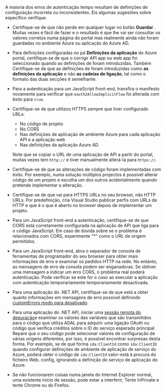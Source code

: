 A maioria dos erros de autenticação tempo resultam de definições de configuração incorreta ou inconsistentes. Eis algumas sugestões sobre específico verifique.

* Certifique-se de que não perde em qualquer lugar no botão **Guardar** . Muitas vezes é fácil de fazer e o resultado é que lhe vai ser consultar os valores corretos numa página do portal mas realmente ainda não foram guardadas no ambiente Azure ou aplicação do Azure AD.
* Para definições configuradas no pá **Definições da aplicação** do Azure portal, certifique-se de que o corrigir API app ou web app foi seleccionado quando as definições de foram introduzidas.  Também Certifique-se de que as definições de foram introduzidas como **as definições da aplicação** e não **as cadeias de ligação**, tal como o formato das duas secções é semelhante.
* Para a autenticação para um JavaScript front-end, transfira o manifesto novamente para verificar que `oauth2AllowImplicitFlow` foi alterada com êxito para `true`.
* Certifique-se de que utilizou HTTPS sempre que tiver configurado URLs:

    * No código de projeto
    * No CORS
    * Nas definições de aplicação de ambiente Azure para cada aplicação API e a aplicação web
    * Nas definições da aplicação Azure AD.
    
    Note que se copiar o URL de uma aplicação de API a partir do portal, muitas vezes tem `http://` e tiver manualmente alterá-la para `https://`.

* Certifique-se de que as alterações de código foram implementadas com êxito. Por exemplo, numa solução múltiplos projectos é possível alterar código de um projeto e escolha um dos outros acidentalmente quando pretende implementar a alteração.
* Certifique-se de que vai para HTTPS URLs no seu browser, não HTTP URLs. Por predefinição, cria Visual Studio publicar perfis com URLs de HTTP e que é o que é aberto no browser depois de implementar um projeto.
* Para um JavaScript front-end a autenticação, certifique-se de que CORS está corretamente configurada na aplicação de API que liga para o código JavaScript. Em caso de dúvida sobre se o problema é relacionados com CORS, experimente "*" como o URL de origem permitidos. 
* Para um JavaScript front-end, abra o separador de consola de ferramentas de programador do seu browser para obter mais informações de erro e examinar os pedidos HTTP na rede. No entanto, as mensagens de erro da consola podem ser enganadoras. Se obtiver uma mensagem a indicar um erro CORS, o problema real poderá autenticação. Pode verificar se este for o caso ao executar a aplicação com autenticação temporariamente temporariamente desactivada.
* Para uma aplicação do .NET API, certifique-se de que está a obter quanto informações em mensagens de erro possível definindo [customErrors modo para desativado](../app-service-web/web-sites-dotnet-troubleshoot-visual-studio.md#remoteview).
* Para uma aplicação do .NET API, iniciar uma [sessão remota do depuração](../app-service-web/web-sites-dotnet-troubleshoot-visual-studio.md#remotedebug)e examinar os valores das variáveis que são transmitidos para o código que utiliza ADAL para adquirir uma ligação OAuth ou código que verifica créditos sobre o ID do serviço esperado principal. Repare que o seu código pode selecionar valores de configuração de várias origens diferentes, por isso, é possível encontrar surpresas desta forma. Por exemplo, se de que forma `ida:ClientId` como `ida:ClientID` quando configurar definições de ambiente de aplicação de serviço do Azure, poderá obter o código de `ida:ClientId` valor-está à procura do ficheiro Web. config, ignorando a definição do serviço de aplicação do Azure. 
* Se não funcionarem coisas numa janela do Internet Explorer normal, uma existente início de sessão, pode estar a interferir; Tente InPrivate e tente Chrome ou do Firefox.
